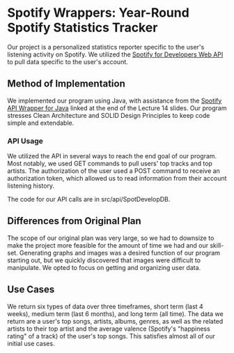# Spotify Wrappers: Year-Round Spotify Statistics Tracker

Our project is a personalized statistics reporter specific to the user's listening activity on Spotify. We utilized the
<a href="https://developer.spotify.com/documentation/web-api">Spotify for Developers Web API</a> to pull data specific 
to the user's account. 

## Method of Implementation

We implemented our program using Java, with assistance from the <a href="https://github.com/spotify-web-api-java/spotify-web-api-java">Spotify
API Wrapper for Java</a> linked at the end of the Lecture 14 slides. Our program stresses Clean Architecture and SOLID
Design Principles to keep code simple and extendable. 

### API Usage

We utilized the API in several ways to reach the end goal of our program. Most notably, we used GET commands to pull
users' top tracks and top artists. The authorization of the user used a POST command to receive an authorization token,
which allowed us to read information from their account listening history.

The code for our API calls are in src/api/SpotDevelopDB.

## Differences from Original Plan

The scope of our original plan was very large, so we had to downsize to make the project more feasible for the amount
of time we had and our skill-set. Generating graphs and images was a desired function of our program starting out, but
we quickly discovered that images were difficult to manipulate. We opted to focus on getting and organizing user data.

## Use Cases

We return six types of data over three timeframes, short term (last 4 weeks), medium term (last 6 months), and long term
(all time). The data we return are a user's top songs, artists, albums, genres, as well as the related artists to their
top artist and the average valence (Spotify's "happiness rating" of a track) of the user's top songs. This satisfies
almost all of our initial use cases.